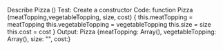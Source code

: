 Describe Pizza ()
Test: Create a constructor 
Code: function Pizza (meatTopping,vegetableTopping, size, cost) {
  this.meatTopping = meatTopping
  this.vegetableTopping = vegetableTopping
  this.size = size
  this.cost = cost
}
Output: Pizza {meatTopping: Array(), vegetableTopping: Array(), size: "", cost:}